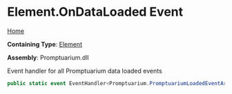 # Element\.OnDataLoaded Event

[Home](../../../README.md)

**Containing Type**: [Element](../README.md)

**Assembly**: Promptuarium\.dll

  
Event handler for all Promptuarium data loaded events

```csharp
public static event EventHandler<Promptuarium.PromptuariumLoadedEventArgs>? OnDataLoaded
```

